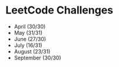 # LeetCode Challenges

* April (30/30)
* May (31/31)
* June (27/30)
* July (16/31)
* August (23/31)
* September (30/30)
